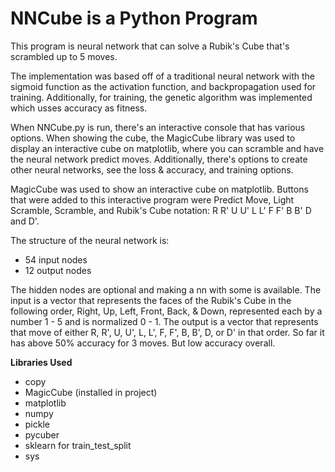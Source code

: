 # NNCube is a Python Program

This program is neural network that can solve a Rubik's Cube that's scrambled up to 5 moves.

The implementation was based off of a traditional neural network with the sigmoid function as the activation function, and backpropagation used for training. Additionally, for training, the genetic algorithm was implemented which usses accuracy as fitness.

When NNCube.py is run, there's an interactive console that has various options. When showing the cube, the MagicCube library was used to display an interactive cube on matplotlib, where you can scramble and have the neural network predict moves. Additionally, there's options to create other neural networks, see the loss & accuracy, and training options.

MagicCube was used to show an interactive cube on matplotlib. Buttons that were added to this interactive program were Predict Move, Light Scramble, Scramble, and Rubik's Cube notation: R R' U U' L L' F F' B B' D and D'.

The structure of the neural network is:
- 54 input nodes
- 12 output nodes

The hidden nodes are optional and making a nn with some is available. The input is a vector that represents the faces of the Rubik's Cube in the following order, Right, Up, Left, Front, Back, & Down, represented each by a number 1 - 5 and is normalized 0 - 1. The output is a vector that represents that move of either R, R', U, U', L, L', F, F', B, B', D, or D' in that order. So far it has above 50% accuracy for 3 moves. But low accuracy overall.

**Libraries Used**
- copy
- MagicCube (installed in project)
- matplotlib
- numpy
- pickle
- pycuber
- sklearn for train_test_split
- sys

